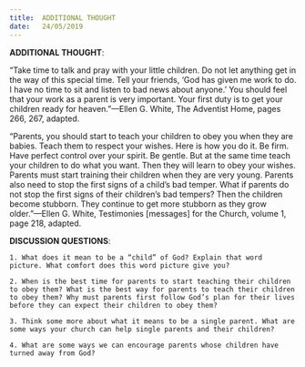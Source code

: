 ```yaml
---
title:  ADDITIONAL THOUGHT
date:   24/05/2019
---
```




**ADDITIONAL THOUGHT**: 

“Take time to talk and pray with your little children. Do not let anything get in the way of this special time. Tell your friends, ‘God has given me work to do. I have no time to sit and listen to bad news about anyone.’ You should feel that your work as a parent is very important. Your first duty is to get your children ready for heaven.”—Ellen G. White, The Adventist Home, pages 266, 267, adapted.
 
“Parents, you should start to teach your children to obey you when they are babies. Teach them to respect your wishes. Here is how you do it. Be firm. Have perfect control over your spirit. Be gentle. But at the same time teach your children to do what you want. Then they will learn to obey your wishes. Parents must start training their children when they are very young. Parents also need to stop the first signs of a child’s bad temper. What if parents do not stop the first signs of their children’s bad tempers? Then the children become stubborn. They continue to get more stubborn as they grow older.”—Ellen G. White, Testimonies [messages] for the Church, volume 1, page 218, adapted. 

**DISCUSSION QUESTIONS**:

`1. What does it mean to be a “child” of God? Explain that word picture. What comfort does this word picture give you?`

`2. When is the best time for parents to start teaching their children to obey them? What is the best way for parents to teach their children to obey them? Why must parents first follow God’s plan for their lives before they can expect their children to obey them?`

`3. Think some more about what it means to be a single parent. What are some ways your church can help single parents and their children?`

`4. What are some ways we can encourage parents whose children have turned away from God?`